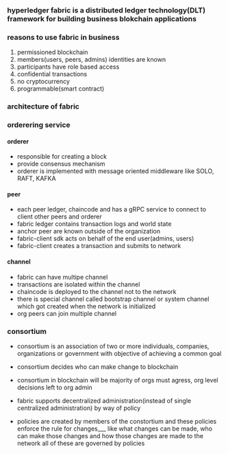 ### hyperledger fabric is a distributed ledger technology(DLT) framework for building business blokchain applications

### reasons to use fabric in business

1. permissioned blockchain
2. members(users, peers, admins) identities are known
3. participants have role based access
4. confidential transactions
5. no cryptocurrency
6. programmable(smart contract)


### architecture of fabric

### orderering service

#### orderer
* responsible for creating a block
* provide consensus mechanism
* orderer is implemented with message oriented middleware like SOLO, RAFT, KAFKA

#### peer
- each peer ledger, chaincode and has a gRPC service to connect to client other peers and orderer
- fabric ledger contains transaction logs and world state
- anchor peer are known outside of the organization
- fabric-client sdk acts on behalf of the end user(admins, users)
- fabric-client creates a transaction and submits to network

#### channel

- fabric can have multipe channel
- transactions are isolated within the channel
- chaincode is deployed to the channel not to the network
- there is special channel called bootstrap channel or system channel which got created when the network is initialized
- org peers can join multiple channel


### consortium 

- consortium is an association of two or more individuals,  companies, organizations or government with objective of achieving a common goal
- consortium decides who can make change to blockchain
- consortium in blockchain will be majority of orgs must agress, org level decisions left to org admin

- fabric supports decentralized administration(instead of single centralized administration) by way of policy
- policies are created by members of the constortium and these policies enforce the rule for changes___
like what changes can be made, who can make those changes and how those changes are made to the network all of these are governed by policies

